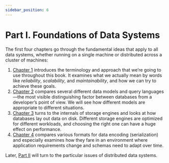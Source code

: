 ```yaml
---
sidebar_position: 6
---
```


# Part I. Foundations of Data Systems

The first four chapters go through the fundamental ideas that apply to all data systems, whether running on a single machine or distributed across a cluster of machines:

1. [Chapter 1](ch01.md) introduces the terminology and approach that we’re going to use throughout this book. It examines what we actually mean by words like *reliability*, *scalability*, and *maintainability*, and how we can try to achieve these goals.
2. [Chapter 2](ch02.md) compares several different data models and query languages—the most visible distinguishing factor between databases from a developer’s point of view. We will see how different models are appropriate to different situations.
3. [Chapter 3](ch03.md) turns to the internals of storage engines and looks at how databases lay out data on disk. Different storage engines are optimized for different workloads, and choosing the right one can have a huge effect on performance.
4. [Chapter 4](ch04.md) compares various formats for data encoding (serialization) and especially examines how they fare in an environment where application requirements change and schemas need to adapt over time.

Later, [Part II](part02.md) will turn to the particular issues of distributed data systems.
